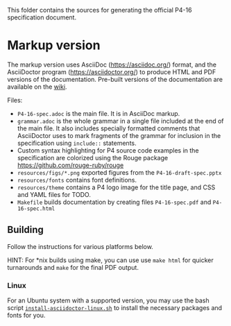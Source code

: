 This folder contains the sources for generating the official P4-16
specification document.

# Markup version

The markup version uses AsciiDoc (https://asciidoc.org/) format, and
the AsciiDoctor program (https://asciidoctor.org/) to produce HTML and
PDF versions of the documentation. Pre-built versions of the
documentation are available on the
[wiki](https://github.com/p4lang/p4-spec/wiki).

Files:
- `P4-16-spec.adoc` is the main file. It is in AsciiDoc markup.
- `grammar.adoc` is the whole grammar in a single file included at the
  end of the main file. It also includes specially formatted comments
  that AsciiDoctor uses to mark fragments of the grammar for inclusion
  in the specification using `include::` statements.
- Custom syntax highlighting for P4 source code examples in the
  specification are colorized using the Rouge package
  https://github.com/rouge-ruby/rouge
- `resources/figs/*.png` exported figures from the
  `P4-16-draft-spec.pptx`
- `resources/fonts` contains font definitions.
- `resources/theme` contains a P4 logo image for the title page, and
  CSS and YAML files for TODO.
- `Makefile` builds documentation by creating files `P4-16-spec.pdf`
  and `P4-16-spec.html`

## Building

Follow the instructions for various platforms below.

HINT: For *nix builds using make, you can use use `make html` for
quicker turnarounds and `make` for the final PDF output.

### Linux

For an Ubuntu system with a supported version, you may use the bash
script [`install-asciidoctor-linux.sh`](install-asciidoctor-linux.sh)
to install the necessary packages and fonts for you.
